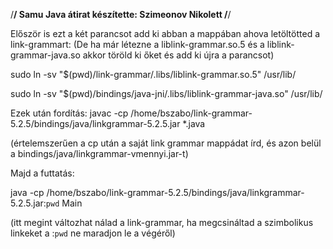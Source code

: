 /************************************************/
Samu Java átirat 
készítette: Szimeonov Nikolett
/************************************************/


Először is ezt a két parancsot add ki abban a mappában ahova letöltötted a link-grammart:
(De ha már létezne a liblink-grammar.so.5 és a liblink-grammar-java.so akkor töröld ki őket és add ki újra a parancsot) 

sudo ln -sv "$(pwd)/link-grammar/.libs/liblink-grammar.so.5" /usr/lib/

sudo ln -sv "$(pwd)/bindings/java-jni/.libs/liblink-grammar-java.so" /usr/lib/


Ezek után fordítás:
javac -cp /home/bszabo/link-grammar-5.2.5/bindings/java/linkgrammar-5.2.5.jar *.java

(értelemszerűen a cp után a saját link grammar mappádat írd, és azon belül a bindings/java/linkgrammar-vmennyi.jar-t)

Majd a futtatás: 

java -cp /home/bszabo/link-grammar-5.2.5/bindings/java/linkgrammar-5.2.5.jar:`pwd` Main

(itt megint változhat nálad a link-grammar, ha megcsináltad a szimbolikus linkeket a :`pwd` ne maradjon le a végéről)


